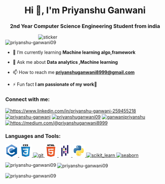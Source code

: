 <h1 align="center">Hi 👋, I'm Priyanshu Ganwani</h1>
<h3 align="center">2nd Year Computer Science Engineering Student from india</h3>


<img align="right" width="400" alt="sticker"  src="https://media.giphy.com/media/SWoSkN6DxTszqIKEqv/giphy.gif" > 


<p align="left"> <img src="https://komarev.com/ghpvc/?username=priyanshu-ganwani09&label=Profile%20views&color=0e75b6&style=flat" alt="priyanshu-ganwani09" /> </p>

- 🌱 I’m currently learning **Machine learning algo,framework**

- 💬 Ask me about **Data analytics ,Machine learning**

- 📫 How to reach me **priyanshuganwani8999@gmail.com**

- ⚡ Fun fact **I am passionate of my work🫡**

<h3 align="left">Connect with me:</h3>
<p align="left">
<a href="https://linkedin.com/in/https://www.linkedin.com/in/priyanshu-ganwani-259455218" target="blank"><img align="center" src="https://raw.githubusercontent.com/rahuldkjain/github-profile-readme-generator/master/src/images/icons/Social/linked-in-alt.svg" alt="https://www.linkedin.com/in/priyanshu-ganwani-259455218" height="30" width="40" /></a>
<a href="https://stackoverflow.com/users/priyanshu-ganwani" target="blank"><img align="center" src="https://raw.githubusercontent.com/rahuldkjain/github-profile-readme-generator/master/src/images/icons/Social/stack-overflow.svg" alt="priyanshu-ganwani" height="30" width="40" /></a>
<a href="https://kaggle.com/priyanshuganwani09" target="blank"><img align="center" src="https://raw.githubusercontent.com/rahuldkjain/github-profile-readme-generator/master/src/images/icons/Social/kaggle.svg" alt="priyanshuganwani09" height="30" width="40" /></a>
<a href="https://instagram.com/ganwanipriyanshu" target="blank"><img align="center" src="https://raw.githubusercontent.com/rahuldkjain/github-profile-readme-generator/master/src/images/icons/Social/instagram.svg" alt="ganwanipriyanshu" height="30" width="40" /></a>
<a href="https://medium.com/https://medium.com/@priyanshuganwani8999" target="blank"><img align="center" src="https://raw.githubusercontent.com/rahuldkjain/github-profile-readme-generator/master/src/images/icons/Social/medium.svg" alt="https://medium.com/@priyanshuganwani8999" height="30" width="40" /></a>
</p>

<h3 align="left">Languages and Tools:</h3>
<p align="left"> <a href="https://www.cprogramming.com/" target="_blank" rel="noreferrer"> <img src="https://raw.githubusercontent.com/devicons/devicon/master/icons/c/c-original.svg" alt="c" width="40" height="40"/> </a> <a href="https://www.w3schools.com/css/" target="_blank" rel="noreferrer"> <img src="https://raw.githubusercontent.com/devicons/devicon/master/icons/css3/css3-original-wordmark.svg" alt="css3" width="40" height="40"/> </a> <a href="https://git-scm.com/" target="_blank" rel="noreferrer"> <img src="https://www.vectorlogo.zone/logos/git-scm/git-scm-icon.svg" alt="git" width="40" height="40"/> </a> <a href="https://www.w3.org/html/" target="_blank" rel="noreferrer"> <img src="https://raw.githubusercontent.com/devicons/devicon/master/icons/html5/html5-original-wordmark.svg" alt="html5" width="40" height="40"/> </a> <a href="https://pandas.pydata.org/" target="_blank" rel="noreferrer"> <img src="https://raw.githubusercontent.com/devicons/devicon/2ae2a900d2f041da66e950e4d48052658d850630/icons/pandas/pandas-original.svg" alt="pandas" width="40" height="40"/> </a> <a href="https://www.python.org" target="_blank" rel="noreferrer"> <img src="https://raw.githubusercontent.com/devicons/devicon/master/icons/python/python-original.svg" alt="python" width="40" height="40"/> </a> <a href="https://scikit-learn.org/" target="_blank" rel="noreferrer"> <img src="https://upload.wikimedia.org/wikipedia/commons/0/05/Scikit_learn_logo_small.svg" alt="scikit_learn" width="40" height="40"/> </a> <a href="https://seaborn.pydata.org/" target="_blank" rel="noreferrer"> <img src="https://seaborn.pydata.org/_images/logo-mark-lightbg.svg" alt="seaborn" width="40" height="40"/> </a> </p>

<p><img align="left" src="https://github-readme-stats.vercel.app/api/top-langs?username=priyanshu-ganwani09&show_icons=true&locale=en&layout=compact" alt="priyanshu-ganwani09" /></p>

<p>&nbsp;<img align="center" src="https://github-readme-stats.vercel.app/api?username=priyanshu-ganwani09&show_icons=true&locale=en" alt="priyanshu-ganwani09" /></p>

<p><img align="center" src="https://github-readme-streak-stats.herokuapp.com/?user=priyanshu-ganwani09&" alt="priyanshu-ganwani09" /></p>
